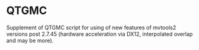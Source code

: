 # QTGMC
Supplement of QTGMC script for using of new features of mvtools2 versions post 2.7.45 (hardware acceleration via DX12, interpolated overlap and may be more).
